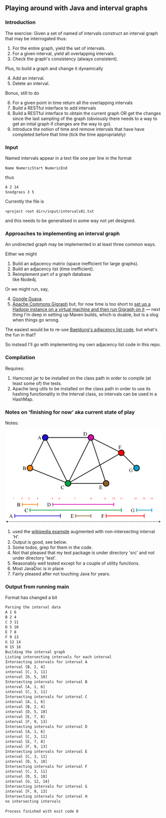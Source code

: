 ## Playing around with Java and interval graphs

### Introduction

The exercise: Given a set of named of intervals construct an interval graph that may be interrogated thus:

1. For the entire graph, yield the set of intervals. 
2. For a given interval, yield all overlapping intervals.
3. Check the graph's consistency (always consistent).

Plus, to build a graph and change it dynamically

4. Add an interval.
5. Delete an interval.

Bonus, still to do

6. For a given point in time return all the 
overlapping intervals 
7. Build a RESTful interface to add intervals
8. Build a RESTful interface to obtain the current graph
OR get the changes since the last sampling of the graph
   (obviously there needs to a way to get an intial graph
   if changes are the way to go).
9. Introduce the notion of time and remove intervals 
that have have completed before that time (tick the time appropriately)

### Input

Named intervals appear in a text file one per line in the format

`Name NumericStart NumericEnd`

thus

```
A 2 14
Snodgrass 3 5
```

Currently the file is 

`<project root dir>/input/intervals01.txt`

and this needs to be generalised in some way not yet designed.

### Approaches to implementing an interval graph

An undirected graph may be implemented in at least three common ways.

Either we might 

1. Build an adjacency matrix 
(space inefficient for large graphs).
2. Build an adjacency list
(time inefficient).
3. Reimplement part of a graph database  
like Node4j. 

Or we might run, say,

4. [Google Guava](https://github.com/google/guava/wiki/GraphsExplained).
5. [Apache Commons Gigraph](https://giraph.apache.org/) but, for now time is too short to 
[set up a Hadoop instance on a virtual machine and then run Gigraph on it](https://giraph.apache.org/quick_start.html)
&mdash; next thing I'm deep in setting up Maven builds, which is doable, but is a slog  when things go wrong.

The easiest would be to re-use [Baeldung's adjacency list code](https://www.baeldung.com/java-graphs), but what's the fun in that?

So instead I'll go with implementing my own adjacency list code in this repo.


### Compilation

Requires:

1. Hamcrest jar to be installed on the class path in order
to compile (at least some of) the tests.
2. Apache lang utils to be installed on the class path in order
   to use its hashing functionality in the Interval class, so intervals can be used in a HashMap.

### Notes on 'finishing for now' aka current state of play



Notes:

![Example interval graph](imagesForDoc/wikipediaIntervalGraphExample.png)

1. used the [wikipedia example](https://en.wikipedia.org/wiki/Interval_graph) augmented with non-intersecting interval 'H'.
2. Output is good, see below.
3. Some todos, grep for them in the code. 
4. Not that pleased that my test package is under directory 'src' and not under directory 'test'.
5. Reasonably well tested except for a couple of utility functions.
6. Most JavaDoc is in place
7. Fairly pleased after not touching Java for years.

### Output from running main

Format has changed a bit

```
Parsing the interval data
A 1 6
B 2 4
C 3 11
D 5 10
E 7 8
F 9 13
G 12 14
H 15 16
Building the interval graph
Listing intersecting intervals for each interval
Intersecting intervals for interval A
interval [B, 2, 4]
interval [C, 3, 11]
interval [D, 5, 10]
Intersecting intervals for interval B
interval [A, 1, 6]
interval [C, 3, 11]
Intersecting intervals for interval C
interval [A, 1, 6]
interval [B, 2, 4]
interval [D, 5, 10]
interval [E, 7, 8]
interval [F, 9, 13]
Intersecting intervals for interval D
interval [A, 1, 6]
interval [C, 3, 11]
interval [E, 7, 8]
interval [F, 9, 13]
Intersecting intervals for interval E
interval [C, 3, 11]
interval [D, 5, 10]
Intersecting intervals for interval F
interval [C, 3, 11]
interval [D, 5, 10]
interval [G, 12, 14]
Intersecting intervals for interval G
interval [F, 9, 13]
Intersecting intervals for interval H
no intersecting intervals

Process finished with exit code 0
```




